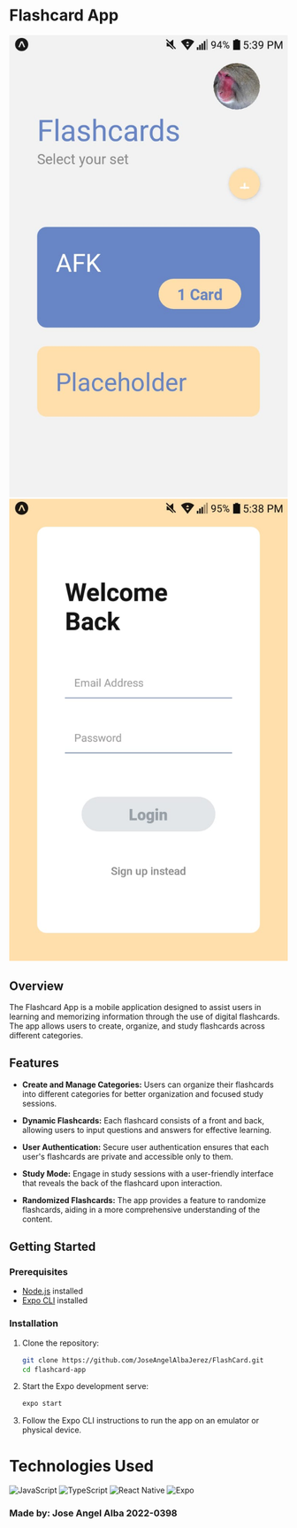 

# Flashcard App
![Calorie Counter Image](assets/Flashcard.jpg)
![Calorie Counter Image](assets/login.jpg)

## Overview

The Flashcard App is a mobile application designed to assist users in learning and memorizing information through the use of digital flashcards. The app allows users to create, organize, and study flashcards across different categories.

## Features

- **Create and Manage Categories:** Users can organize their flashcards into different categories for better organization and focused study sessions.

- **Dynamic Flashcards:** Each flashcard consists of a front and back, allowing users to input questions and answers for effective learning.

- **User Authentication:** Secure user authentication ensures that each user's flashcards are private and accessible only to them.

- **Study Mode:** Engage in study sessions with a user-friendly interface that reveals the back of the flashcard upon interaction.

- **Randomized Flashcards:** The app provides a feature to randomize flashcards, aiding in a more comprehensive understanding of the content.

## Getting Started

### Prerequisites

- [Node.js](https://nodejs.org/) installed
- [Expo CLI](https://docs.expo.dev/get-started/installation/) installed

### Installation

1. Clone the repository:

   ```bash
   git clone https://github.com/JoseAngelAlbaJerez/FlashCard.git
   cd flashcard-app

2. Start the Expo development serve:
    ```bash
    expo start
    ```
3. Follow the Expo CLI instructions to run the app on an emulator or physical device.

# Technologies Used

![JavaScript](https://img.shields.io/badge/javascript-%23323330.svg?style=for-the-badge&logo=javascript&logoColor=%23F7DF1E)
![TypeScript](https://img.shields.io/badge/typescript-%23007ACC.svg?style=for-the-badge&logo=typescript&logoColor=white)
![React Native](https://img.shields.io/badge/react_native-%2320232a.svg?style=for-the-badge&logo=react&logoColor=%2361DAFB)
![Expo](https://img.shields.io/badge/expo-1C1E24?style=for-the-badge&logo=expo&logoColor=#D04A37)

### Made by: Jose Angel Alba 2022-0398
